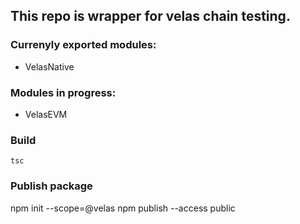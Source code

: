 ## This repo is wrapper for velas chain testing.

### Currenyly exported modules:
- VelasNative

### Modules in progress:
- VelasEVM


### Build
`tsc`

### Publish package
npm init --scope=@velas
npm publish --access public